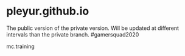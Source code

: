 # pleyur.github.io
The public version of the private version. 
Will be updated at different intervals than the private branch. 
#gamersquad2020

mc.training
